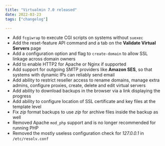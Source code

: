 ```yaml
---
title: "Virtualmin 7.0 released"
date: 2022-03-23
tags: ["changelog"]

---
```


* Add `fcgiwrap` to execute CGI scripts on systems without `suexec`
* Add the reset-feature API command and a tab on the **Validate Virtual Servers** page
* Add a configuration option and flag to `create-domain` to allow SSL linkage across domain owners
* Add to enable HTTP2 for Apache or Nginx if supported
* Add support for outgoing SMTP providers like **Amazon SES**, so that systems with dynamic IPs can reliably send email
* Add ability to restrict reseller access to rename domains, manage extra admins, configure proxies, create, delete and edit virtual servers
* Add ability to download backups in the browser via a link displaying the progress
* Add ability to configure location of SSL certificate and key files at the template level
* Fix _zip_ format backups to use _zip_ for archive files inside the backup as well
* Removed Apache `mod_php` support and is no longer recommended for running PHP
* Removed the mostly useless configuration check for _127.0.0.1_ in `/etc/resolv.conf`